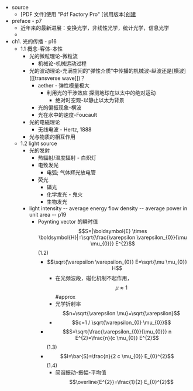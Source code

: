 - source
    - [PDF 文件]使用 "Pdf Factory Pro" [试用版本][创建](www.fineprint.com.cn) 
- preface - p7
    - 近年来的最新进展：变换光学，非线性光学，统计光学，信息光学
    - [2]: ![](https://firebasestorage.googleapis.com/v0/b/firescript-577a2.appspot.com/o/imgs%2Fapp%2FXELiu-NovaKG%2Fv-4JRAEe-g.png?alt=media&token=b0227a85-1398-45bd-b9bc-bffb8e266ff4)
- ch1. 光的传播 - p16
    - 1.1 概念-客体-本性
        - 光的微粒理论-微粒流
            - 机械论-机械运动过程
        - 光的波动理论-充满空间的"弹性介质"中传播的机械波-纵波还是[横波]([[transverse wave]])？
            - aether - 弹性模量极大
                - 利用光的干涉效应 探测地球在以太中的绝对运动
                    - 绝对时空观-以静止以太为背景
            - 光的偏振现象-横波
            - 光在水中的速度-Foucault
        - 光的电磁理论
            - 无线电波 - Hertz, 1888
        - 光与物质的相互作用
    - 1.2 light source
        - 光的发射
            - 热辐射/温度辐射 - 白炽灯
            - 电致发光
                - 电弧; 气体辉光放电管
            - 荧光
                - 磷光
                - 化学发光 - 鬼火
                - 生物发光
        - light intensity -- average energy flow density -- average power in unit area -- p19
            - Poynting vector 的瞬时值   $$S=|\boldsymbol{E} \times \boldsymbol{H}|=\sqrt{\frac{\varepsilon \varepsilon_{0}}{\mu \mu_{0}}} E^{2}$$   (1.2)
                - $$\sqrt{\varepsilon \varepsilon_{0}} E=\sqrt{\mu \mu_{0}} H$$
                    - 在光频波段，磁化机制不起作用，$$\mu \approx 1$$   #approx
                    - 光学折射率 $$n=\sqrt{\varepsilon \mu}=\sqrt{\varepsilon}$$
                    - $$c=1 / \sqrt{\varepsilon_{0} \mu_{0}}$$
                - $$S=\sqrt{\frac{\varepsilon_{0}}{\mu_{0}}} n E^{2}=\frac{n}{c \mu_{0}} E^{2}$$   (1.3)
                - $$I=\bar{S}=\frac{n}{2 c \mu_{0}} E_{0}^{2}$$   (1.4)
                    - 简谐振动-振幅-平均值   $$\overline{E^{2}}=\frac{1}{2} E_{0}^{2}$$
